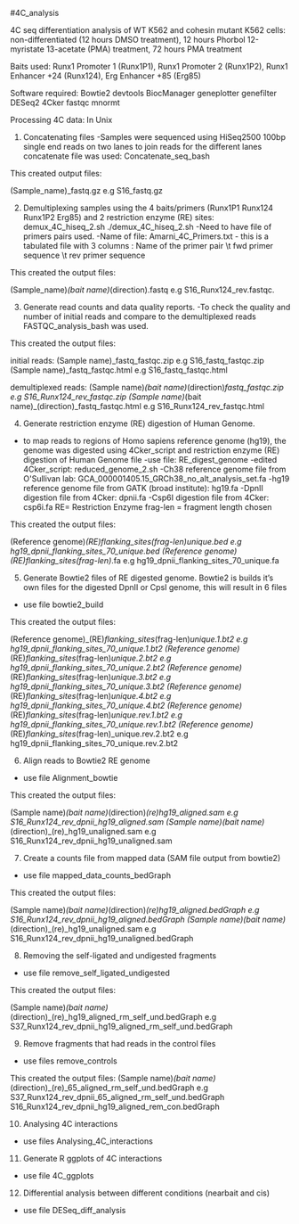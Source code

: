#4C_analysis

4C seq differentiation analysis of WT K562 and cohesin mutant K562 cells: non-differentiated (12 hours DMSO treatment), 12 hours Phorbol 12-myristate 13-acetate (PMA) treatment, 72 hours PMA treatment

Baits used: Runx1 Promoter 1 (Runx1P1), Runx1 Promoter 2 (Runx1P2), Runx1 Enhancer +24 (Runx124), Erg Enhancer +85 (Erg85)

Software required:
 Bowtie2
 devtools
 BiocManager
 geneplotter
 genefilter
 DESeq2
 4Cker
 fastqc
 mnormt

Processing 4C data:
 In Unix
 
1. Concatenating files
 -Samples were sequenced using HiSeq2500 100bp single end reads on two lanes to join reads for the different lanes concatenate file was used: Concatenate_seq_bash
 
 This created output files:
 
 (Sample_name)_fastq.gz e.g S16_fastq.gz

2. Demultiplexing samples using the 4 baits/primers (Runx1P1 Runx124 Runx1P2 Erg85) and 2 restriction enzyme (RE) sites: demux_4C_hiseq_2.sh 
 ./demux_4C_hiseq_2.sh
 -Need to have file of primers pairs used. 
 -Name of file: Amarni_4C_Primers.txt - this is a tabulated file with 3 columns : Name of the primer pair \t fwd primer sequence \t rev primer sequence
 
 This created the output files: 
 
 (Sample_name)_(bait name)_(direction).fastq e.g S16_Runx124_rev.fastqc.

3. Generate read counts and data quality reports. 
 -To check the quality and number of initial reads and compare to the demultiplexed reads FASTQC_analysis_bash was used. 
 
 This created the output files:
 
 initial reads:
 (Sample name)_fastq_fastqc.zip e.g S16_fastq_fastqc.zip
 (Sample name)_fastq_fastqc.html e.g S16_fastq_fastqc.html
 
 demultiplexed reads:
 (Sample name)_(bait name)_(direction)_fastq_fastqc.zip e.g S16_Runx124_rev_fastqc.zip
 (Sample name)_(bait name)_(direction)_fastq_fastqc.html e.g S16_Runx124_rev_fastqc.html

4. Generate restriction enzyme (RE) digestion of Human Genome.
 - to map reads to regions of  Homo sapiens reference genome (hg19), the genome was digested using 4Cker_script and restriction enzyme (RE) digestion of Human  Genome file
 -use file: RE_digest_genome
 -edited 4Cker_script: reduced_genome_2.sh
 -Ch38 reference genome file from O'Sullivan lab: GCA_000001405.15_GRCh38_no_alt_analysis_set.fa
 -hg19 reference genome file from GATK (broad institute): hg19.fa
 -DpnII digestion file from 4Cker: dpnii.fa
 -Csp6I digestion file from 4Cker: csp6i.fa
 RE= Restriction Enzyme
 frag-len = fragment length chosen
 
 This created the output files:
 
 (Reference genome)_(RE)_flanking_sites_(frag-len)_unique.bed e.g hg19_dpnii_flanking_sites_70_unique.bed
 (Reference genome)_(RE)_flanking_sites_(frag-len)_.fa e.g hg19_dpnii_flanking_sites_70_unique.fa

5. Generate Bowtie2 files of RE digested genome. Bowtie2 is builds it’s own files for the digested DpnII or CpsI genome, this will result in 6 files
 - use file bowtie2_build
 
 This created the output files:
 
 (Reference genome)_(RE)_flanking_sites_(frag-len)_unique.1.bt2 e.g hg19_dpnii_flanking_sites_70_unique.1.bt2
 (Reference genome)_(RE)_flanking_sites_(frag-len)_unique.2.bt2 e.g hg19_dpnii_flanking_sites_70_unique.2.bt2
 (Reference genome)_(RE)_flanking_sites_(frag-len)_unique.3.bt2 e.g hg19_dpnii_flanking_sites_70_unique.3.bt2
 (Reference genome)_(RE)_flanking_sites_(frag-len)_unique.4.bt2 e.g hg19_dpnii_flanking_sites_70_unique.4.bt2
 (Reference genome)_(RE)_flanking_sites_(frag-len)_unique.rev.1.bt2 e.g hg19_dpnii_flanking_sites_70_unique.rev.1.bt2
 (Reference genome)_(RE)_flanking_sites_(frag-len)_unique.rev.2.bt2 e.g hg19_dpnii_flanking_sites_70_unique.rev.2.bt2

6. Align reads to Bowtie2 RE genome
  - use file Alignment_bowtie
  
 This created the output files:
 
 (Sample name)_(bait name)_(direction)_(re)_hg19_aligned.sam e.g S16_Runx124_rev_dpnii_hg19_aligned.sam
 (Sample name)_(bait name)_(direction)_(re)_hg19_unaligned.sam e.g S16_Runx124_rev_dpnii_hg19_unaligned.sam

7. Create a counts file from mapped data (SAM file output from bowtie2)
 - use file mapped_data_counts_bedGraph
 
 This created the output files:
 
 (Sample name)_(bait name)_(direction)_(re)_hg19_aligned.bedGraph e.g S16_Runx124_rev_dpnii_hg19_aligned.bedGraph
 (Sample name)_(bait name)_(direction)_(re)_hg19_unaligned.sam e.g S16_Runx124_rev_dpnii_hg19_unaligned.bedGraph

8. Removing the self-ligated and undigested fragments
 - use file remove_self_ligated_undigested
 
 This created the output files:
 
 (Sample name)_(bait name)_(direction)_(re)_hg19_aligned_rm_self_und.bedGraph e.g S37_Runx124_rev_dpnii_hg19_aligned_rm_self_und.bedGraph

9. Remove fragments that had reads in the control files
 - use files remove_controls
 
 This created the output files:
(Sample name)_(bait name)_(direction)_(re)_65_aligned_rm_self_und.bedGraph e.g S37_Runx124_rev_dpnii_65_aligned_rm_self_und.bedGraph
S16_Runx124_rev_dpnii_hg19_aligned_rem_con.bedGraph

10. Analysing 4C interactions
 - use files Analysing_4C_interactions

11. Generate R ggplots of 4C interactions
 - use file 4C_ggplots

12. Differential analysis between different conditions (nearbait and cis)
 - use file DESeq_diff_analysis
 


